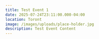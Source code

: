 ```yaml
---
title: Test Event 1
date: 2025-07-24T23:11:00.000-04:00
location: Toront
image: /images/uploads/place-holder.jpg
description: Test Event Content
---
```

